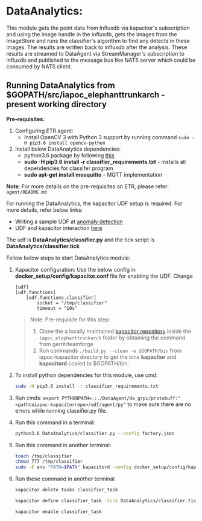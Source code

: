 # DataAnalytics:

This module gets the point data from Influxdb via kapacitor's subscription and using the image handle in the influxdb, gets the images from the ImageStore and runs the classifier's algorithm to find any detects in these images. The results are written back to influxdb after the 
analysis. These results are streamed to DataAgent via StreamManager's subscription to influxdb and published to the message bus like NATS server which could be consumed by NATS client.

## Running DataAnalytics from $GOPATH/src/iapoc_elephanttrunkarch - present working directory

**Pre-requisites:**
1. Configuring ETR agent:
    * Install OpenCV 3 with Python 3 support by running command `sudo -H pip3.6 install opencv-python`
2. Install below DataAnalytics dependencies:
    * python3.6 package by following [this](http://ubuntuhandbook.org/index.php/2017/07/install-python-3-6-1-in-ubuntu-16-04-lts/)
    * **sudo -H pip3.6 install -r classifier_requirements.txt** - installs all dependencies for classifer program
    * **sudo apt-get install mosquitto** - MQTT implementation

**Note**: For more details on the pre-requisites on ETR, please refer: `agent/README.md`

For running the DataAnalytics, the kapacitor UDF setup is required. For more details, refer below links:
* Writing a sample UDF at [anomaly detection](https://docs.influxdata.com/kapacitor/v1.5/guides/anomaly_detection/)
* UDF and kapacitor interaction [here](https://docs.influxdata.com/kapacitor/v1.5/guides/socket_udf/)

The udf is **DataAnalytics/classifier.py** and the tick script is **DataAnalytics/classifier.tick**

Follow below steps to start DataAnalytics module:
1. Kapacitor configuration:
    Use the below config in **docker_setup/config/kapacitor.conf** file for enabling the UDF. Change 
    ```
    [udf]
    [udf.functions]
        [udf.functions.classifier]
            socket = "/tmp/classifier"
            timeout = "10s"
    ```
    > Note:
    > Pre-requisite for this step: 
    > 1. Clone the a locally maintained [kapacitor repository](https://teamforge-amr-01.devtools.intel.com/ctf/code/projects.iapoc/git/scm.kapacitor/tree) inside the `iapoc_elephanttrunkarch` folder by obtaining the command from gerrit/teamforge
    > 2. Run commands `./build.py --clean -o $GOPATH/bin` from iapoc-kapacitor directory to get the bins **kapacitor** and **kapacitord** copied to $GOPATH/bin. 

2. To install python dependencies for this module, use cmd:

    ```sh
    sudo -H pip3.6 install -r classifier_requirements.txt
    ```

3. Run cmds: `export PYTHONPATH=.:./DataAgent/da_grpc/protobuff:"<pathtoiapoc-kapacitorrepo>/udf/agent/py"` to make sure there are no      errors while running classifier.py file.
   
4. Run this command in a terminal:

    ```sh
    python3.6 DataAnalytics/classifier.py --config factory.json
    ```
    
5. Run this command in another terminal:

    ```sh
    touch /tmp/classifier
    chmod 777 /tmp/classifier
    sudo -E env "PATH=$PATH" kapacitord -config docker_setup/config/kapacitor.conf
    ```
    
6. Run these command in another terminal

    ```sh
    kapacitor delete tasks classifier_task
    
    kapacitor define classifier_task -tick DataAnalytics/classifier.tick
    
    kapacitor enable classifier_task
    ```
